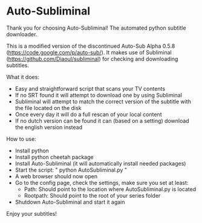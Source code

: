 Auto-Subliminal
===============

Thank you for choosing Auto-Subliminal! The automated python subtitle downloader.

This is a modified version of the discontinued Auto-Sub Alpha 0.5.8 (https://code.google.com/p/auto-sub/).
It makes use of Subliminal (https://github.com/Diaoul/subliminal) for checking and downloading subtitles.

What it does:

 * Easy and straightforward script that scans your TV contents
 * If no SRT found it will attempt to download one by using Subliminal
 * Subliminal will attempt to match the correct version of the subtitle with the file located on the disk
 * Once every day it will do a full rescan of your local content
 * If no dutch version can be found it can (based on a setting) download the english version instead

How to use:

 * Install python
 * Install python cheetah package
 * Install Auto-Subliminal (it will automatically install needed packages)
 * Start the script: " python AutoSubliminal.py "
 * A web browser should now open
 * Go to the config page, check the settings, make sure you set at least:
    * Path: Should point to the location where AutoSubliminal.py is located
    * Rootpath: Should point to the root of your series folder
 * Shutdown Auto-Subliminal and start it again

Enjoy your subtitles!
